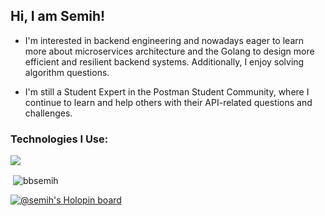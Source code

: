 <h2 align="left">Hi, I am Semih!</h2>

* I'm interested in backend engineering and nowadays eager to learn more about microservices architecture and the Golang to design more efficient and resilient backend systems. Additionally, I enjoy solving algorithm questions. 

* I'm still a Student Expert in the Postman Student Community, where I continue to learn and help others with their API-related questions and challenges.

<h3 align="left">Technologies I Use:</h3>

[![](https://skillicons.dev/icons?i=javascript,typescript,golang,python,docker,nodejs,mongodb,postgres,aws,react,redis,heroku,graphql,postman&perline=7)](https://skillicons.dev)

<p>&nbsp;<img align="center" src="https://github-readme-stats.vercel.app/api?username=bbsemih&show_icons=true&theme=dark&locale=en" alt="bbsemih" /></p>

[![@semih's Holopin board](https://holopin.me/semih)](https://holopin.io/@semih)
